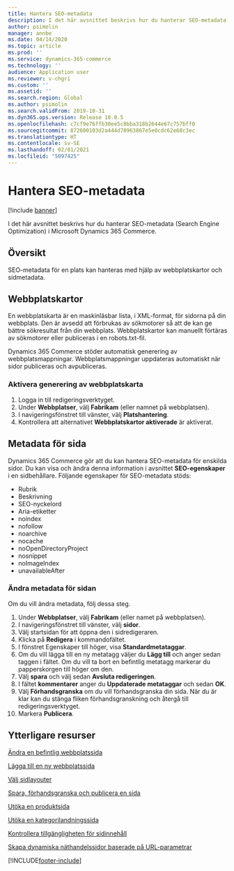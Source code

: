 ```yaml
---
title: Hantera SEO-metadata
description: I det här avsnittet beskrivs hur du hanterar SEO-metadata (Search Engine Optimization) i Microsoft Dynamics 365 Commerce.
author: psimolin
manager: annbe
ms.date: 04/14/2020
ms.topic: article
ms.prod: ''
ms.service: dynamics-365-commerce
ms.technology: ''
audience: Application user
ms.reviewer: v-chgri
ms.custom: ''
ms.assetid: ''
ms.search.region: Global
ms.author: psimolin
ms.search.validFrom: 2019-10-31
ms.dyn365.ops.version: Release 10.0.5
ms.openlocfilehash: c7cf9e76ffb30ee5c8bba318b2644e67c757bff0
ms.sourcegitcommit: 872600103d2a444d78963867e5e0cdc62e68c3ec
ms.translationtype: HT
ms.contentlocale: sv-SE
ms.lasthandoff: 02/01/2021
ms.locfileid: "5097425"
---
```

# <a name="manage-seo-metadata"></a>Hantera SEO-metadata


[!include [banner](includes/banner.md)]

I det här avsnittet beskrivs hur du hanterar SEO-metadata (Search Engine Optimization) i Microsoft Dynamics 365 Commerce.

## <a name="overview"></a>Översikt

SEO-metadata för en plats kan hanteras med hjälp av webbplatskartor och sidmetadata.
    
## <a name="site-maps"></a>Webbplatskartor

En webbplatskarta är en maskinläsbar lista, i XML-format, för sidorna på din webbplats. Den är avsedd att förbrukas av sökmotorer så att de kan ge bättre sökresultat från din webbplats. Webbplatskartor kan manuellt förtäras av sökmotorer eller publiceras i en robots.txt-fil.

Dynamics 365 Commerce stöder automatisk generering av webbplatsmappningar. Webbplatsmappningar uppdateras automatiskt när sidor publiceras och avpubliceras.

### <a name="turn-on-site-map-generation"></a>Aktivera generering av webbplatskarta

1. Logga in till redigeringsverktyget.
1. Under **Webbplatser**, välj **Fabrikam** (eller namnet på webbplatsen).
1. I navigeringsfönstret till vänster, välj **Platshantering**.
1. Kontrollera att alternativet **Webbplatskartor aktiverade** är aktiverat.

## <a name="page-metadata"></a>Metadata för sida

Dynamics 365 Commerce gör att du kan hantera SEO-metadata för enskilda sidor. Du kan visa och ändra denna information i avsnittet **SEO-egenskaper** i en sidbehållare. Följande egenskaper för SEO-metadata stöds:

- Rubrik
- Beskrivning
- SEO-nyckelord
- Aria-etiketter
- noindex
- nofollow
- noarchive
- nocache
- noOpenDirectoryProject
- nosnippet
- noImageIndex
- unavailableAfter

### <a name="modify-page-metadata"></a>Ändra metadata för sidan

Om du vill ändra metadata, följ dessa steg.

1. Under **Webbplatser**, välj **Fabrikam** (eller namet på webbplatsen).
1. I navigeringsfönstret till vänster, välj **sidor**.
1. Välj startsidan för att öppna den i sidredigeraren.
1. Klicka på **Redigera** i kommandofältet.
1. I fönstret Egenskaper till höger, visa **Standardmetataggar**.
1. Om du vill lägga till en ny metatagg väljer du **Lägg till** och anger sedan taggen i fältet. Om du vill ta bort en befintlig metatagg markerar du papperskorgen till höger om den.
1. Välj **spara** och välj sedan **Avsluta redigeringen**.
1. I fältet **kommentarer** anger du **Uppdaterade metataggar** och sedan **OK**.
1. Välj **Förhandsgranska** om du vill förhandsgranska din sida. När du är klar kan du stänga fliken förhandsgranskning och återgå till redigeringsverktyget.
1. Markera **Publicera**.

## <a name="additional-resources"></a>Ytterligare resurser

[Ändra en befintlig webbplatssida](modify-existing-page.md)

[Lägga till en ny webbplatssida](add-new-page.md)

[Välj sidlayouter](select-page-layouts.md)

[Spara, förhandsgranska och publicera en sida](save-preview-publish-page.md)

[Utöka en produktsida](enrich-product-page.md)

[Utöka en kategorilandningssida](enrich-category-page.md)

[Kontrollera tillgängligheten för sidinnehåll](verify-accessibility.md)

[Skapa dynamiska näthandelssidor baserade på URL-parametrar](create-dynamic-pages.md)


[!INCLUDE[footer-include](../includes/footer-banner.md)]